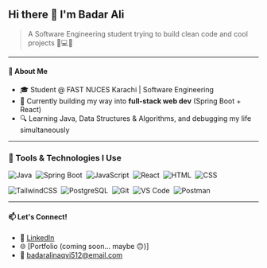 ## Hi there 👋 I'm Badar Ali

<!--
**badarali5/badarali5** is a ✨ _special_ ✨ repository because its `README.md` (this file) appears on your GitHub profile.

Here are some ideas to get you started:

- 🔭 I’m currently working on ...
- 🌱 I’m currently learning ...
- 👯 I’m looking to collaborate on ...
- 🤔 I’m looking for help with ...
- 💬 Ask me about ...
- 📫 How to reach me: ...
- 😄 Pronouns: ...
- ⚡ Fun fact: ...
-->

> A Software Engineering student trying to build clean code and cool projects 🧠💻💸

---

#### 🚀 About Me

- 🎓 Student @ FAST NUCES Karachi | Software Engineering
- 💭 Currently building my way into **full-stack web dev** (Spring Boot + React)
- 🔍 Learning Java, Data Structures & Algorithms, and debugging my life simultaneously

---

### 🧰 Tools & Technologies I Use

![Java](https://img.shields.io/badge/-Java-007396?logo=java&logoColor=white&style=flat-square)&nbsp;
![Spring Boot](https://img.shields.io/badge/-Spring%20Boot-6DB33F?logo=springboot&logoColor=white&style=flat-square)&nbsp;
![JavaScript](https://img.shields.io/badge/-JavaScript-F7DF1E?logo=javascript&logoColor=black&style=flat-square)&nbsp;
![React](https://img.shields.io/badge/-React-61DAFB?logo=react&logoColor=black&style=flat-square)&nbsp;
![HTML](https://img.shields.io/badge/-HTML5-E34F26?logo=html5&logoColor=white&style=flat-square)&nbsp;
![CSS](https://img.shields.io/badge/-CSS3-1572B6?logo=css3&logoColor=white&style=flat-square)&nbsp;

![TailwindCSS](https://img.shields.io/badge/-Tailwind%20CSS-38B2AC?logo=tailwindcss&logoColor=white&style=flat-square)&nbsp;
![PostgreSQL](https://img.shields.io/badge/-PostgreSQL-336791?logo=postgresql&logoColor=white&style=flat-square)&nbsp;
![Git](https://img.shields.io/badge/-Git-F05032?logo=git&logoColor=white&style=flat-square)&nbsp;
![VS Code](https://img.shields.io/badge/-VS%20Code-007ACC?logo=visualstudiocode&logoColor=white&style=flat-square)&nbsp;
![Postman](https://img.shields.io/badge/-Postman-FF6C37?logo=postman&logoColor=white&style=flat-square)

---

#### 📫 Let's Connect!

- 💼 [LinkedIn](https://www.linkedin.com/in/badar-ali-07bb36282/)
- 🌐 [Portfolio (coming soon... maybe 🙃)]
- 📧 badaralinaqvi512@email.com
